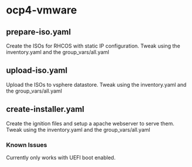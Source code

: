 # ocp4-vmware
## prepare-iso.yaml
Create the ISOs for RHCOS with static IP configuration. Tweak using the inventory.yaml and the group_vars/all.yaml

## upload-iso.yaml
Upload the ISOs to vsphere datastore. Tweak using the inventory.yaml and the group_vars/all.yaml

## create-installer.yaml
Create the ignition files and setup a apache webserver to serve them. Tweak using the inventory.yaml and the group_vars/all.yaml

### Known Issues
Currently only works with UEFI boot enabled.
